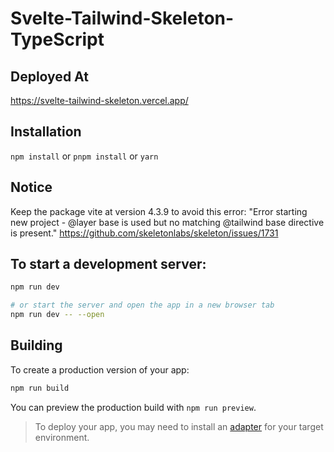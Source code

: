 # Svelte-Tailwind-Skeleton-TypeScript

## Deployed At
 https://svelte-tailwind-skeleton.vercel.app/
## Installation

`npm install` or `pnpm install` or `yarn`

## Notice
Keep the package vite at version 4.3.9 to avoid this error: "Error starting new project - @layer base is used but no matching @tailwind base directive is present."
https://github.com/skeletonlabs/skeleton/issues/1731

## To start a development server:

```bash
npm run dev

# or start the server and open the app in a new browser tab
npm run dev -- --open
```

## Building

To create a production version of your app:

```bash
npm run build
```

You can preview the production build with `npm run preview`.

> To deploy your app, you may need to install an [adapter](https://kit.svelte.dev/docs/adapters) for your target environment.
